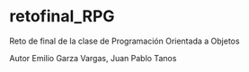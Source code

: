 # retofinal_RPG
Reto de final de la clase de Programación Orientada a Objetos

Autor Emilio Garza Vargas, Juan Pablo Tanos 
